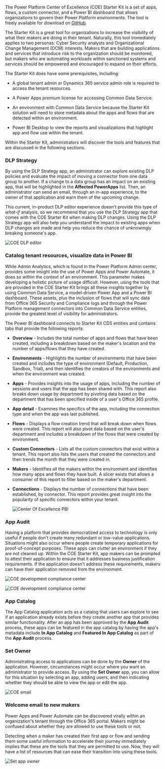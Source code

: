 The Power Platform Center of Excellence (COE) Starter Kit is a set of
apps, flows, a custom connector, and a Power BI dashboard that allows
organizations to govern their Power Platform environments. The tool is
freely available for download on
[GitHub](https://github.com/microsoft/powerapps-tools/tree/master/Administration/CoEStarterKit/?azure-portal=true).

The Starter Kit is a great tool for organizations to increase the
visibility of what their makers are doing in their tenant. 
Naturally, this tool immediately applies to two personas: Cyber
Security analysts and Organizational Change Management (OCM) interests.
Makers that are building applications and services that introduce risk
to the organization should be monitored, but makers who are automating
workloads within sanctioned systems and services should be empowered and
encouraged to expand on their efforts.

The Starter Kit does have some prerequisites, including:

-   A global tenant admin or Dynamics 365 service admin role is required
    to access the tenant resources.

-   A Power Apps premium license for accessing Common Data Service.

-   An environment with Common Data Service because the Starter Kit solution 
    will need to store metadata about the apps and flows that are detected 
    within an environment.

-   Power BI Desktop to view the reports and visualizations that
    highlight app and flow use within the tenant.

Within the Starter Kit, administrators will discover the tools
and features that are discussed in the following sections.

### DLP Strategy

By using the DLP Strategy app, an administrator can explore existing DLP policies
and evaluate the impact of moving a connector from one data group to
another. If a change to a data group has an impact on an existing
app, that will be highlighted in the **Affected PowerApps** list. Then, an
administrator can send an email, through an in-app experience, to the
owner of that application and warn them of the upcoming change.

This current, in-product DLP editor experience doesn't provide this
type of *what-if* analysis, so we recommend that you use the DLP Strategy app that comes
with the COE Starter Kit when making DLP changes.
Using the DLP Strategy app will also help you understand the impact
to existing apps when DLP changes are made and help you reduce the chance of
unknowingly breaking someone's app.

![COE DLP editor](../media/4-coe-dlp-editor.png)

### Catalog tenant resources, visualize data in Power BI

While Admin Analytics, which is found in the Power Platform Admin center,
provides some insight into the use of Power Apps and Power Automate,
it does so within the context of an environment. This parameter makes
developing a holistic picture of usage difficult. However,
using the tools that are provided in the COE Starter Kit brings all these
insights together by using Common Data Service, a model-driven
Power App and a Power BI dashboard. These assets, plus the
inclusion of flows that will sync data from Office 365 Security and
Compliance logs and through the Power Platform management connectors
into Common Data Service entities, provide the greatest level of 
visibility for administrators.

The Power BI dashboard connects to Starter Kit CDS entities and
contains tabs that provide the following reports:

-   **Overview** - Includes the total number of apps and
        flows that have been created, including a breakdown based on
        the maker's location and the number of apps/flows that they have
        created.

-   **Environments** - Highlights the number of environments that
        have been created and includes the type of environment (Default,
        Production, Sandbox, Trial), and then identifies the creators of the
        environments and when the environment was created.

-   **Apps** - Provides insights into the usage of apps, including
        the number of sessions and users that the app has been shared
        with. This report also breaks down usage by department by pivoting data
        based on the department that has been specified inside of a
        user's Office 365 profile.

 -   **App detail** - Examines the specifics of the app, including
        the connection type and when the app was last published.

-   **Flows** - Displays a flow creation trend that will break down
        when flows were created. This report will also pivot data based
        on the user's department and includes a breakdown of the flows
        that were created by environment.

 -   **Custom Connectors** - Lists all the custom connectors that
        exist within a tenant. This report also lists the users that created the connectors and
        then trends the month that they were created in.

 -   **Makers** - Identifies all the makers within the environment
        and identifies how many apps and flows they have built. A slicer
        exists that allows a consumer of this report to filter based
        on the maker's department.

 -   **Connections** - Displays the number of connections that have
        been established, by connector. This report provides great
        insight into the popularity of specific connectors within your
        tenant.

        ![Center Of Excellence PBI](../media/5-coe-pbi-1.png)

### App Audit

Having a platform that provides democratized access to technology is
only useful if people don't create many redundant or low-value
applications. Situations might also occur where people create
temporary applications for proof-of-concept purposes. These apps can
clutter an environment if they are not cleaned up. Within the COE
Starter Kit, app makers can be prompted to attest their application
to ensure that it addresses business justification requirements. If
the application doesn't address these requirements, makers can have their application removed from the
environment.

![COE development compliance center](../media/6-coe-dev-compliance-center.png)

![COE development compliance center](../media/7-coe-dev-compliance-center2-1.png)

### App Catalog

The App Catalog application acts as a catalog that users can explore to see if
an application already exists before they create another app that
provides similar functionality. After an app has been approved by the
**App Audit** process, these apps can
be featured in the app catalog by having the app's metadata
include **In App Catalog** and **Featured In App Catalog** as part
of the **App Audit** process.

### Set Owner

Administrating access to applications can be done by the **Owner**
of the application. However, circumstances might occur where you
want an administrator to provide access. By using the **Set Owner** app, you can 
allow for this situation by selecting an app, adding users,
and then indicating whether they should be able to view the app or edit
the app.

![COE email](../media/8-coe-email.png)

### Welcome email to new makers

Power Apps and Power Automate can be discovered virally within an
organization's tenant through the Office 365 portal.
Makers might be confused about whether they are allowed to use these
tools or not. 
    
Detecting when a maker has created their first app or flow
and sending them some useful information to accelerate their
journey immediately implies that these are the tools that they are
permitted to use. Now, they will have a list of resources that can ease
their transition into using these tools.

![Set app owner](../media/9-set-app-owner.png)
